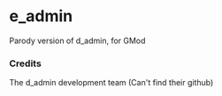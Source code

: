 # e_admin

Parody version of d_admin, for GMod

### Credits

The d_admin development team (Can't find their github)
